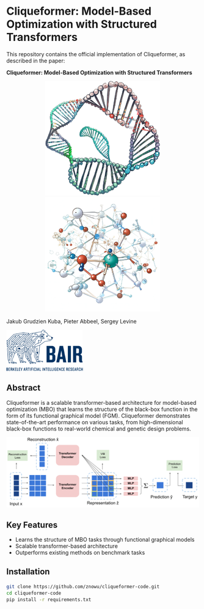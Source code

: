 # Cliqueformer: Model-Based Optimization with Structured Transformers

This repository contains the official implementation of Cliqueformer, as described in the paper:

**Cliqueformer: Model-Based Optimization with Structured Transformers**  


<p align="center">
  <img src="pictures/dna.png" width="300"/>  <img src="pictures/material.png" width="300"/>

</p>

Jakub Grudzien Kuba, Pieter Abbeel, Sergey Levine  

 <img src="pictures/bair.png" width="200"/>

## Abstract

Cliqueformer is a scalable transformer-based architecture for model-based optimization (MBO) that learns the structure of the black-box function in the form of its functional graphical model (FGM). Cliqueformer demonstrates state-of-the-art performance on various tasks, from high-dimensional black-box functions to real-world chemical and genetic design problems.

<p align="center">
  <img src="pictures/Cliqueformer-diagram.png" alt="Illustration of Cliqueformer" width="800"/>
</p>

## Key Features

- Learns the structure of MBO tasks through functional graphical models
- Scalable transformer-based architecture
- Outperforms existing methods on benchmark tasks

## Installation

```bash
git clone https://github.com/znowu/cliqueformer-code.git
cd cliqueformer-code
pip install -r requirements.txt